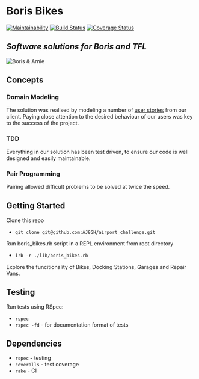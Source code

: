 # Boris Bikes
[![Maintainability](https://api.codeclimate.com/v1/badges/bbd400a9900bd0949e92/maintainability)](https://codeclimate.com/github/AJ8GH/boris-bikes/maintainability) [![Build Status](https://travis-ci.com/AJ8GH/boris-bikes.svg?branch=main)](https://travis-ci.com/AJ8GH/boris-bikes) [![Coverage Status](https://coveralls.io/repos/github/AJ8GH/boris-bikes/badge.svg?branch=main)](https://coveralls.io/github/AJ8GH/boris-bikes?branch=main)

## _Software solutions for Boris and TFL_

![Boris & Arnie](https://images.theconversation.com/files/35320/original/zss3jzhn-1384451954.jpg?ixlib=rb-1.1.0&q=45&auto=format&w=926&fit=clip)

## Concepts

### Domain Modeling

The solution was realised by modeling a number of [user stories](https://github.com/AJ8GH/boris-bikes/blob/main/user_stories.md) from our client. Paying close attention to the desired behaviour of our users was key to the success of the project.

### TDD

Everything in our solution has been test driven, to ensure our code is well designed and easily maintainable.

### Pair Programming

Pairing allowed difficult problems to be solved at twice the speed.

## Getting Started

Clone this repo
- `git clone git@github.com:AJ8GH/airport_challenge.git`

Run boris_bikes.rb script in a REPL environment from root directory
- `irb -r ./lib/boris_bikes.rb`

Explore the funcitionality of Bikes, Docking Stations, Garages and Repair Vans.

## Testing

Run tests using RSpec:
- `rspec`
- `rspec -fd` - for documentation format of tests

## Dependencies
- `rspec` - testing
- `coveralls` - test coverage
- `rake` - CI
